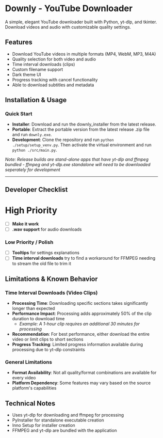 # Downly - YouTube Downloader

A simple, elegant YouTube downloader built with Python, yt-dlp, and tkinter. Download videos and audio with customizable quality settings.

## Features
- Download YouTube videos in multiple formats (MP4, WebM, MP3, M4A)
- Quality selection for both video and audio
- Time interval downloads (clips)
- Custom filename support
- Dark theme UI
- Progress tracking with cancel functionality
- Able to download subtitles and metadata

## Installation & Usage

### Quick Start
- **Installer**: Download and run the downly_installer from the latest release.
- **Portable**: Extract the portable version from the latest release .zip file and run `downly.exe`.
- **Development**: Clone the repository and run `python ./setup/setup_venv.py`. Then activate the virtual environment and run `python ./src/main.py`.

*Note: Release builds are stand-alone apps that have yt-dlp and ffmpeg bundled - ffmpeg and yt-dlp.exe standalone will need to be downloaded seperately for development*

---

## Developer Checklist

# High Priority
- [ ] **Make it work**
- [ ] **.wav support** for audio downloads

### Low Priority / Polish
- [ ] **Tooltips** for settings explanations
- [ ] **Time interval downloads** try to find a workaround for FFMPEG needing to stream the old file to trim it

## Limitations & Known Behavior

### Time Interval Downloads (Video Clips)
- **Processing Time**: Downloading specific sections takes significantly longer than expected
- **Performance Impact**: Processing adds approximately 50% of the clip duration to download time
  - *Example: A 1-hour clip requires an additional 30 minutes for processing*
- **Recommendation**: For best performance, either download the entire video or limit clips to short sections
- **Progress Tracking**: Limited progress information available during processing due to yt-dlp constraints

### General Limitations
- **Format Availability**: Not all quality/format combinations are available for every video
- **Platform Dependency**: Some features may vary based on the source platform's capabilities

## Technical Notes
- Uses yt-dlp for downloading and ffmpeg for processing
- PyInstaller for standalone executable creation
- Inno Setup for installer creation
- FFMPEG and yt-dlp are bundled with the application

